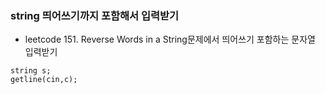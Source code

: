 ﻿### string 띄어쓰기까지 포함해서 입력받기
- leetcode 151. Reverse Words in a String문제에서 띄어쓰기 포함하는 문자열 입력받기
```
string s;
getline(cin,c);
```
